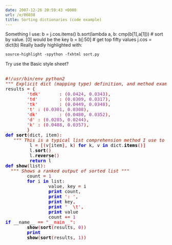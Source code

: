 ```yaml
---
date: 2007-12-26 20:59:43 +0000
url: /e/06038
title: Sorting dictionaries (code example)
---
```


Something I use:
                        b = j.cos.items()
                        b.sort(lambda a, b: cmp(b[1],a[1])) # sort by value. [0] would be the key
                        b = b[:50] # get top fifty values
                        j.cos = dict(b)
Really badly highlighted with:

	source-highlight -spython -fxhtml sort.py
Try use the Basic style sheet?
<html>
<pre>
<tt>
<span style="font-style: italic"><span style="color: #9A1900">#!/usr/bin/env python2</span></span>
<span style="font-style: italic"><span style="color: #9A1900">""" Explicit dict (mapping type) definition, and method examples to show how to sort the partic. value in the tuple """</span></span>
results <span style="color: #990000">=</span> <span style="color: #990000">{</span>
        <span style="color: #FF0000">'tdk'</span>       <span style="color: #990000">:</span> <span style="color: #990000">(</span><span style="color: #993399">0.0424</span><span style="color: #990000">,</span> <span style="color: #993399">0.0343</span><span style="color: #990000">)</span><span style="color: #990000">,</span>
        <span style="color: #FF0000">'td'</span>        <span style="color: #990000">:</span> <span style="color: #990000">(</span><span style="color: #993399">0.0309</span><span style="color: #990000">,</span> <span style="color: #993399">0.0317</span><span style="color: #990000">)</span><span style="color: #990000">,</span>
        <span style="color: #FF0000">'tk'</span>        <span style="color: #990000">:</span> <span style="color: #990000">(</span><span style="color: #993399">0.0449</span><span style="color: #990000">,</span> <span style="color: #993399">0.0348</span><span style="color: #990000">)</span><span style="color: #990000">,</span>
        <span style="color: #FF0000">'t'</span> <span style="color: #990000">:</span> <span style="color: #990000">(</span><span style="color: #993399">0.0301</span><span style="color: #990000">,</span> <span style="color: #993399">0.0308</span><span style="color: #990000">)</span><span style="color: #990000">,</span>
        <span style="color: #FF0000">'dk'</span>        <span style="color: #990000">:</span> <span style="color: #990000">(</span><span style="color: #993399">0.0480</span><span style="color: #990000">,</span> <span style="color: #993399">0.0352</span><span style="color: #990000">)</span><span style="color: #990000">,</span>
        <span style="color: #FF0000">'d'</span> <span style="color: #990000">:</span> <span style="color: #990000">(</span><span style="color: #993399">0.0285</span><span style="color: #990000">,</span> <span style="color: #993399">0.0244</span><span style="color: #990000">)</span><span style="color: #990000">,</span>
        <span style="color: #FF0000">'k'</span> <span style="color: #990000">:</span> <span style="color: #990000">(</span><span style="color: #993399">0.0488</span><span style="color: #990000">,</span> <span style="color: #993399">0.0357</span><span style="color: #990000">)</span><span style="color: #990000">,</span>
        <span style="color: #990000">}</span>
<span style="font-weight: bold"><span style="color: #0000FF">def</span></span> <span style="font-weight: bold"><span style="color: #000000">sort</span></span><span style="color: #990000">(</span>dict<span style="color: #990000">,</span> item<span style="color: #990000">)</span><span style="color: #990000">:</span>
<span style="font-style: italic"><span style="color: #9A1900">   """ This is a typical list comprehension method I use to sort a dict by it's value """</span></span>
         l <span style="color: #990000">=</span> <span style="color: #990000">[</span><span style="color: #990000">(</span>v<span style="color: #990000">[</span>item<span style="color: #990000">]</span><span style="color: #990000">,</span> k<span style="color: #990000">)</span> <span style="font-weight: bold"><span style="color: #0000FF">for</span></span> k<span style="color: #990000">,</span> v <span style="font-weight: bold"><span style="color: #0000FF">in</span></span> dict<span style="color: #990000">.</span><span style="font-weight: bold"><span style="color: #000000">items</span></span><span style="color: #990000">(</span><span style="color: #990000">)</span><span style="color: #990000">]</span>
         l<span style="color: #990000">.</span><span style="font-weight: bold"><span style="color: #000000">sort</span></span><span style="color: #990000">(</span><span style="color: #990000">)</span>
         l<span style="color: #990000">.</span><span style="font-weight: bold"><span style="color: #000000">reverse</span></span><span style="color: #990000">(</span><span style="color: #990000">)</span>
         <span style="font-weight: bold"><span style="color: #0000FF">return</span></span> l
<span style="font-weight: bold"><span style="color: #0000FF">def</span></span> <span style="font-weight: bold"><span style="color: #000000">show</span></span><span style="color: #990000">(</span>list<span style="color: #990000">)</span><span style="color: #990000">:</span>
<span style="font-style: italic"><span style="color: #9A1900">  """ Shows a ranked output of sorted list """</span></span>
        count <span style="color: #990000">=</span> <span style="color: #993399">1</span>
        <span style="font-weight: bold"><span style="color: #0000FF">for</span></span> i <span style="font-weight: bold"><span style="color: #0000FF">in</span></span> list<span style="color: #990000">:</span>
                value<span style="color: #990000">,</span> key <span style="color: #990000">=</span> i
                <span style="font-weight: bold"><span style="color: #0000FF">print</span></span> count<span style="color: #990000">,</span>
                <span style="font-weight: bold"><span style="color: #0000FF">print</span></span> <span style="color: #FF0000">': '</span><span style="color: #990000">,</span>
                <span style="font-weight: bold"><span style="color: #0000FF">print</span></span> key<span style="color: #990000">,</span>
                <span style="font-weight: bold"><span style="color: #0000FF">print</span></span> <span style="color: #FF0000">'  \t'</span><span style="color: #990000">,</span>
                <span style="font-weight: bold"><span style="color: #0000FF">print</span></span> value
                count <span style="color: #990000">+</span><span style="color: #990000">=</span> <span style="color: #993399">1</span>
<span style="font-weight: bold"><span style="color: #0000FF">if</span></span> __name__ <span style="color: #990000">=</span><span style="color: #990000">=</span> <span style="color: #FF0000">"__main__"</span><span style="color: #990000">:</span>
        <span style="font-weight: bold"><span style="color: #000000">show</span></span><span style="color: #990000">(</span><span style="font-weight: bold"><span style="color: #000000">sort</span></span><span style="color: #990000">(</span>results<span style="color: #990000">,</span> <span style="color: #993399">0</span><span style="color: #990000">)</span><span style="color: #990000">)</span>
        <span style="font-weight: bold"><span style="color: #0000FF">print</span></span>
        <span style="font-weight: bold"><span style="color: #000000">show</span></span><span style="color: #990000">(</span><span style="font-weight: bold"><span style="color: #000000">sort</span></span><span style="color: #990000">(</span>results<span style="color: #990000">,</span> <span style="color: #993399">1</span><span style="color: #990000">)</span><span style="color: #990000">)</span>
</tt>
</pre>
</html>
